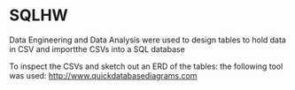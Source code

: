 # SQLHW

Data Engineering and Data Analysis were used to design tables to hold data in CSV and importthe CSVs into a SQL database

To inspect the CSVs and sketch out an ERD of the tables: the following tool was used: http://www.quickdatabasediagrams.com
